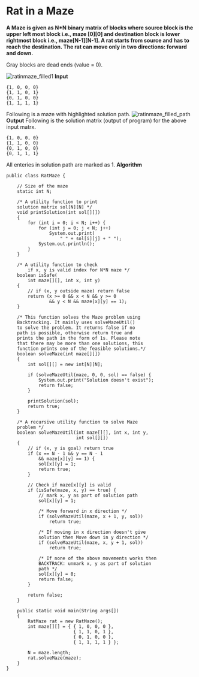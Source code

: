 # Rat in a Maze

**A Maze is given as N*N binary matrix of blocks where source block 
is the upper left most block i.e.,
 maze [0][0] and destination
 block is lower rightmost block i.e., 
maze[N-1][N-1]. A rat starts from source and has to 
reach the destination. The rat can move only in two 
directions: forward and down.**

  

 Gray blocks are dead ends (value = 0). 

![](https://www.geeksforgeeks.org/wp-content/uploads/ratinmaze_filled11.png "ratinmaze_filled1")
**Input**

    {1, 0, 0, 0}
    {1, 1, 0, 1}
    {0, 1, 0, 0}
    {1, 1, 1, 1}

Following is a maze with highlighted solution path.
![](https://www.geeksforgeeks.org/wp-content/uploads/ratinmaze_filled_path1.png "ratinmaze_filled_path")
**Output**
Following is the solution matrix (output of program) for the above input matrx.

    {1, 0, 0, 0}
    {1, 1, 0, 0}
    {0, 1, 0, 0}
    {0, 1, 1, 1}

All enteries in solution path are marked as 1.
**Algorithm**

    public class RatMaze { 
      
        // Size of the maze 
        static int N; 
      
        /* A utility function to print  
        solution matrix sol[N][N] */
        void printSolution(int sol[][]) 
        { 
            for (int i = 0; i < N; i++) { 
                for (int j = 0; j < N; j++) 
                    System.out.print( 
                        " " + sol[i][j] + " "); 
                System.out.println(); 
            } 
        } 
      
        /* A utility function to check  
            if x, y is valid index for N*N maze */
        boolean isSafe( 
            int maze[][], int x, int y) 
        { 
            // if (x, y outside maze) return false 
            return (x >= 0 && x < N && y >= 0
                    && y < N && maze[x][y] == 1); 
        } 
      
        /* This function solves the Maze problem using  
        Backtracking. It mainly uses solveMazeUtil()  
        to solve the problem. It returns false if no  
        path is possible, otherwise return true and  
        prints the path in the form of 1s. Please note  
        that there may be more than one solutions, this  
        function prints one of the feasible solutions.*/
        boolean solveMaze(int maze[][]) 
        { 
            int sol[][] = new int[N][N]; 
      
            if (solveMazeUtil(maze, 0, 0, sol) == false) { 
                System.out.print("Solution doesn't exist"); 
                return false; 
            } 
      
            printSolution(sol); 
            return true; 
        } 
      
        /* A recursive utility function to solve Maze  
        problem */
        boolean solveMazeUtil(int maze[][], int x, int y, 
                              int sol[][]) 
        { 
            // if (x, y is goal) return true 
            if (x == N - 1 && y == N - 1
                && maze[x][y] == 1) { 
                sol[x][y] = 1; 
                return true; 
            } 
      
            // Check if maze[x][y] is valid 
            if (isSafe(maze, x, y) == true) { 
                // mark x, y as part of solution path 
                sol[x][y] = 1; 
      
                /* Move forward in x direction */
                if (solveMazeUtil(maze, x + 1, y, sol)) 
                    return true; 
      
                /* If moving in x direction doesn't give  
                solution then Move down in y direction */
                if (solveMazeUtil(maze, x, y + 1, sol)) 
                    return true; 
      
                /* If none of the above movements works then  
                BACKTRACK: unmark x, y as part of solution  
                path */
                sol[x][y] = 0; 
                return false; 
            } 
      
            return false; 
        } 
      
        public static void main(String args[]) 
        { 
            RatMaze rat = new RatMaze(); 
            int maze[][] = { { 1, 0, 0, 0 }, 
                             { 1, 1, 0, 1 }, 
                             { 0, 1, 0, 0 }, 
                             { 1, 1, 1, 1 } }; 
      
            N = maze.length; 
            rat.solveMaze(maze); 
        } 
    }
